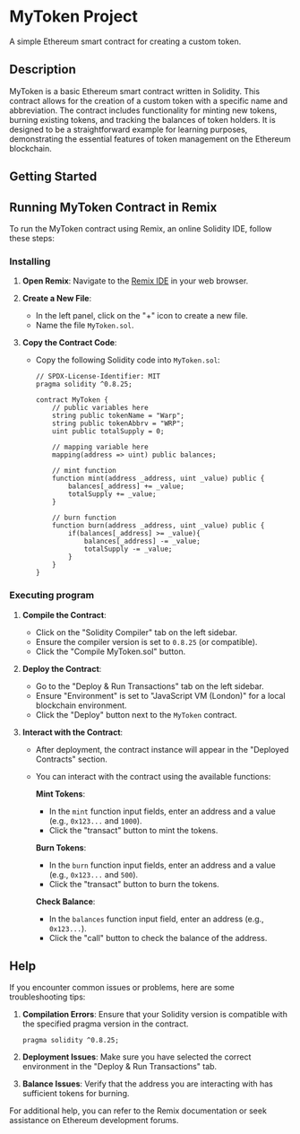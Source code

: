 # MyToken Project

A simple Ethereum smart contract for creating a custom token.

## Description

MyToken is a basic Ethereum smart contract written in Solidity. This contract allows for the creation of a custom token with a specific name and abbreviation. The contract includes functionality for minting new tokens, burning existing tokens, and tracking the balances of token holders. It is designed to be a straightforward example for learning purposes, demonstrating the essential features of token management on the Ethereum blockchain.

## Getting Started

## Running MyToken Contract in Remix

To run the MyToken contract using Remix, an online Solidity IDE, follow these steps:

### Installing

1. **Open Remix**: Navigate to the [Remix IDE](https://remix.ethereum.org/) in your web browser.

2. **Create a New File**:
   - In the left panel, click on the "+" icon to create a new file.
   - Name the file `MyToken.sol`.

3. **Copy the Contract Code**:
   - Copy the following Solidity code into `MyToken.sol`:
     ```solidity
     // SPDX-License-Identifier: MIT
     pragma solidity ^0.8.25;

     contract MyToken {
         // public variables here
         string public tokenName = "Warp";
         string public tokenAbbrv = "WRP";
         uint public totalSupply = 0;

         // mapping variable here
         mapping(address => uint) public balances;

         // mint function
         function mint(address _address, uint _value) public {
             balances[_address] += _value;
             totalSupply += _value;
         }

         // burn function
         function burn(address _address, uint _value) public {
             if(balances[_address] >= _value){
                 balances[_address] -= _value;
                 totalSupply -= _value;
             }
         }
     }
     ```

### Executing program

1. **Compile the Contract**:
   - Click on the "Solidity Compiler" tab on the left sidebar.
   - Ensure the compiler version is set to `0.8.25` (or compatible).
   - Click the "Compile MyToken.sol" button.

2. **Deploy the Contract**:
   - Go to the "Deploy & Run Transactions" tab on the left sidebar.
   - Ensure "Environment" is set to "JavaScript VM (London)" for a local blockchain environment.
   - Click the "Deploy" button next to the `MyToken` contract.

3. **Interact with the Contract**:
   - After deployment, the contract instance will appear in the "Deployed Contracts" section.
   - You can interact with the contract using the available functions:

     **Mint Tokens**:
     - In the `mint` function input fields, enter an address and a value (e.g., `0x123...` and `1000`).
     - Click the "transact" button to mint the tokens.

     **Burn Tokens**:
     - In the `burn` function input fields, enter an address and a value (e.g., `0x123...` and `500`).
     - Click the "transact" button to burn the tokens.

     **Check Balance**:
     - In the `balances` function input field, enter an address (e.g., `0x123...`).
     - Click the "call" button to check the balance of the address.

## Help

If you encounter common issues or problems, here are some troubleshooting tips:

1. **Compilation Errors**: Ensure that your Solidity version is compatible with the specified pragma version in the contract.
   ```
   pragma solidity ^0.8.25;
   ```

2. **Deployment Issues**: Make sure you have selected the correct environment in the "Deploy & Run Transactions" tab.

3. **Balance Issues**: Verify that the address you are interacting with has sufficient tokens for burning.

For additional help, you can refer to the Remix documentation or seek assistance on Ethereum development forums.
